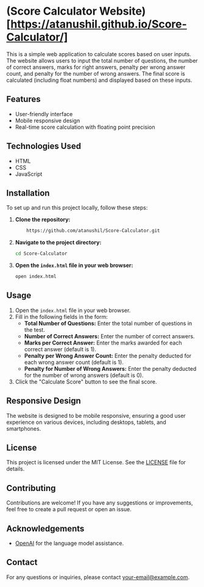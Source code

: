 # (Score Calculator Website)[https://atanushil.github.io/Score-Calculator/]

This is a simple web application to calculate scores based on user inputs. The website allows users to input the total number of questions, the number of correct answers, marks for right answers, penalty per wrong answer count, and penalty for the number of wrong answers. The final score is calculated (including float numbers) and displayed based on these inputs.

## Features

- User-friendly interface
- Mobile responsive design
- Real-time score calculation with floating point precision

## Technologies Used

- HTML
- CSS
- JavaScript

## Installation

To set up and run this project locally, follow these steps:

1. **Clone the repository:**
    ```bash
        https://github.com/atanushil/Score-Calculator.git
    ```
2. **Navigate to the project directory:**
    ```bash
    cd Score-Calculator
    ```
3. **Open the `index.html` file in your web browser:**
    ```bash
    open index.html
    ```

## Usage

1. Open the `index.html` file in your web browser.
2. Fill in the following fields in the form:
    - **Total Number of Questions:** Enter the total number of questions in the test.
    - **Number of Correct Answers:** Enter the number of correct answers.
    - **Marks per Correct Answer:** Enter the marks awarded for each correct answer (default is 1).
    - **Penalty per Wrong Answer Count:** Enter the penalty deducted for each wrong answer count (default is 1).
    - **Penalty for Number of Wrong Answers:** Enter the penalty deducted for the number of wrong answers (default is 0).
3. Click the "Calculate Score" button to see the final score.

## Responsive Design

The website is designed to be mobile responsive, ensuring a good user experience on various devices, including desktops, tablets, and smartphones.

## License

This project is licensed under the MIT License. See the [LICENSE](LICENSE) file for details.

## Contributing

Contributions are welcome! If you have any suggestions or improvements, feel free to create a pull request or open an issue.

## Acknowledgements

- [OpenAI](https://www.openai.com/) for the language model assistance.

## Contact

For any questions or inquiries, please contact [your-email@example.com](mailto:your-email@example.com).
